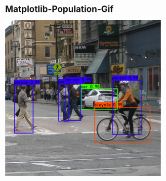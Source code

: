 # Matplotlib-Population-Gif
 
<div align="center">
<img src="https://github.com/Wade0125Studio/Mobilenet-Yolov4-Tensorflow2.X/blob/main/img_out/street.png">
</div>